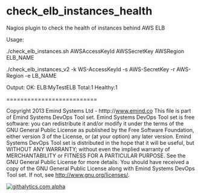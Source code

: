 check_elb_instances_health
==========================

Nagios plugin to check the health of instances behind AWS ELB

Usage: 

  ./check_elb_instances.sh AWSAccessKeyId AWSSecretKey AWSRegion ELB_NAME
  
  ./check_elb_instances_v2 -k WS-AccessKeyId -s AWS-SecretKey -r AWS-Region -e LB_NAME

  Output: OK: ELB:MyTestELB Total:1 Healthy:1

==========================

Copyright 2013 Emind Systems Ltd - htttp://www.emind.co
This file is part of Emind Systems DevOps Tool set.
Emind Systems DevOps Tool set is free software: you can redistribute it and/or modify it under the terms of the GNU General Public License as published by the Free Software Foundation, either version 3 of the License, or (at your option) any later version.
Emind Systems DevOps Tool set is distributed in the hope that it will be useful, but WITHOUT ANY WARRANTY; without even the implied warranty of MERCHANTABILITY or FITNESS FOR A PARTICULAR PURPOSE. See the GNU General Public License for more details.
You should have received a copy of the GNU General Public License along with Emind Systems DevOps Tool set. If not, see http://www.gnu.org/licenses/.

[![githalytics.com alpha](https://cruel-carlota.pagodabox.com/907c7de0b8e2be4bbc45ea33cbffe29d "githalytics.com")](http://githalytics.com/emind-systems/check_elb_instances_health)
